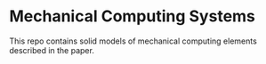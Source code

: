 # Mechanical Computing Systems
This repo contains solid models of mechanical computing elements described in the paper.
